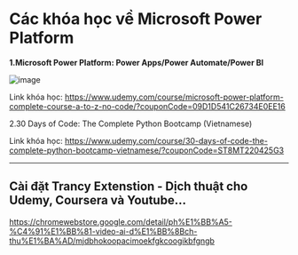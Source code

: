 # Các khóa học về Microsoft Power Platform
**1.Microsoft Power Platform: Power Apps/Power Automate/Power BI**

![image](https://github.com/user-attachments/assets/13eac29c-01f2-441b-941b-21819d1c77c1)

Link khóa học: https://www.udemy.com/course/microsoft-power-platform-complete-course-a-to-z-no-code/?couponCode=09D1D541C26734E0EE16

2.30 Days of Code: The Complete Python Bootcamp (Vietnamese)

Link khóa học: https://www.udemy.com/course/30-days-of-code-the-complete-python-bootcamp-vietnamese/?couponCode=ST8MT220425G3

---

## Cài đặt Trancy Extenstion - Dịch thuật cho Udemy, Coursera và Youtube...

https://chromewebstore.google.com/detail/ph%E1%BB%A5-%C4%91%E1%BB%81-video-ai-d%E1%BB%8Bch-thu%E1%BA%AD/mjdbhokoopacimoekfgkcoogikbfgngb
